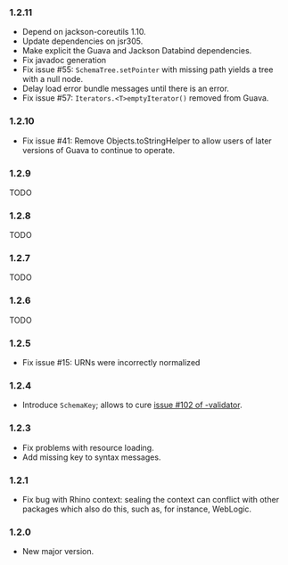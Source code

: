 ### 1.2.11

* Depend on jackson-coreutils 1.10.
* Update dependencies on jsr305.
* Make explicit the Guava and Jackson Databind dependencies.
* Fix javadoc generation
* Fix issue #55: `SchemaTree.setPointer` with missing path yields a tree with a null node.
* Delay load error bundle messages until there is an error.
* Fix issue #57: `Iterators.<T>emptyIterator()` removed from Guava.

### 1.2.10

* Fix issue #41: Remove Objects.toStringHelper to allow users of later versions of Guava to continue to operate.

### 1.2.9

TODO

### 1.2.8

TODO

### 1.2.7

TODO

### 1.2.6

TODO

### 1.2.5

* Fix issue #15: URNs were incorrectly normalized


### 1.2.4

* Introduce `SchemaKey`; allows to cure [issue #102 of
  -validator](https://github.com/fge/json-schema-validator/issues/102).

### 1.2.3

* Fix problems with resource loading.
* Add missing key to syntax messages.

### 1.2.1

* Fix bug with Rhino context: sealing the context can conflict with other
  packages which also do this, such as, for instance, WebLogic.

### 1.2.0

* New major version.


